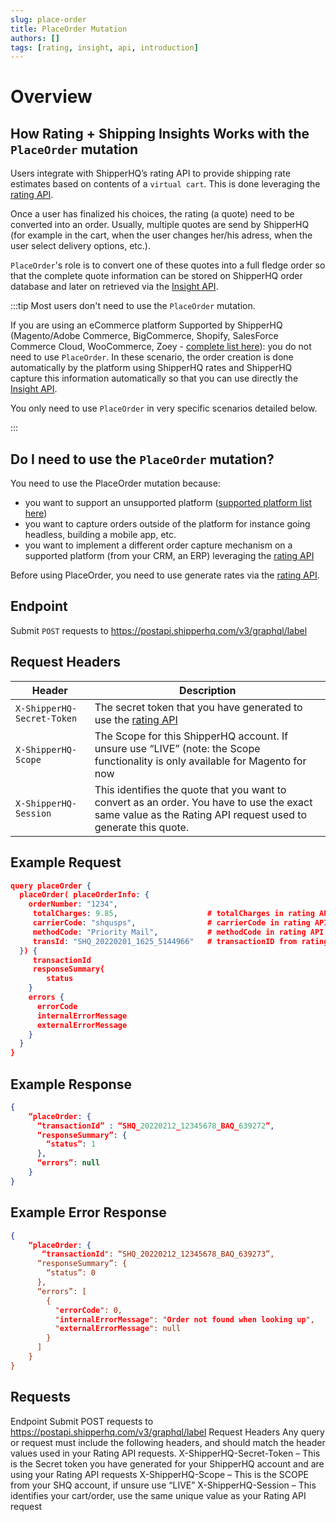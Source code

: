 ```yaml
---
slug: place-order
title: PlaceOrder Mutation
authors: []
tags: [rating, insight, api, introduction]
---
```


# Overview

## How Rating + Shipping Insights Works with the `PlaceOrder` mutation

Users integrate with ShipperHQ’s rating API to provide shipping rate estimates based on contents of a `virtual cart`. This is done leveraging the [rating API](/docs/rate/overview).  

Once a user has finalized his choices, the rating (a quote) need to be converted into an order. Usually, multiple quotes are send by ShipperHQ (for example in the cart, when the user changes her/his adress, when the user select delivery options, etc.). 

`PlaceOrder`'s role is to convert one of these quotes into a full fledge order so that the complete quote information can be stored on ShipperHQ order database and later on retrieved via the [Insight API](/docs/insight/overview).

:::tip Most users don't need to use the `PlaceOrder` mutation.

If you are using an eCommerce platform Supported by ShipperHQ (Magento/Adobe Commerce, BigCommerce, Shopify, SalesForce Commerce Cloud, WooCommerce, Zoey - [complete list here](https://shipperhq.com/pricing)): you do not need to use `PlaceOrder`. In these scenario, the order creation is done automatically by the platform using ShipperHQ rates and ShipperHQ capture this information automatically so that you can use directly the [Insight API](/docs/insight/overview).

You only need to use `PlaceOrder` in very specific scenarios detailed below.

:::

## Do I need to use the `PlaceOrder` mutation?

You need to use the PlaceOrder mutation because:
* you want to support an unsupported platform ([supported platform list here](https://shipperhq.com/pricing))
* you want to capture orders outside of the platform for instance going headless, building a mobile app, etc.
* you want to implement a different order capture mechanism on a supported platform (from your CRM, an ERP) leveraging the [rating API](/docs/rate/overview)
  
Before using PlaceOrder, you need to use generate rates via the [rating API](/docs/rate/overview). 

## Endpoint
Submit `POST` requests to  https://postapi.shipperhq.com/v3/graphql/label

## Request Headers
| Header                      | Description         |
| ---------------------------|---------------------|
| `X-ShipperHQ-Secret-Token` | The secret token that you have generated to use the [rating API](/docs/rate/overview) |
| `X-ShipperHQ-Scope` | The Scope for this ShipperHQ account. If unsure use “LIVE” (note: the Scope functionality is only available for Magento for now |
| `X-ShipperHQ-Session` |  This identifies the quote that you want to convert as an order. You have to use the exact same value as the Rating API request used to generate this quote.|
  

## Example Request
```json title="Example Request"
query placeOrder {
  placeOrder( placeOrderInfo: {
    orderNumber: "1234",      
     totalCharges: 9.85,                    # totalCharges in rating API response
     carrierCode: "shqusps",                # carrierCode in rating API response   
     methodCode: "Priority Mail",           # methodCode in rating API response
     transId: "SHQ_20220201_1625_5144966"   # transactionID from rating API response
  }) {
     transactionId
     responseSummary{
        status
    }
    errors {
      errorCode
      internalErrorMessage
      externalErrorMessage
    }
  }
}
```

## Example Response
```json title="Example response"
{
    “placeOrder: {
      “transactionId” : “SHQ_20220212_12345678_BAQ_639272”,
      “responseSummary”: {
        “status”: 1
      },
      “errors”: null
    }
}
```

## Example Error Response
```json title="Error response"
{
    “placeOrder: {
       “transactionId": “SHQ_20220212_12345678_BAQ_639273”,
      “responseSummary”: {
        “status”: 0
      },
      “errors”: [
        {
          "errorCode": 0,
          "internalErrorMessage": "Order not found when looking up",
          "externalErrorMessage": null
        }
      ]
    }
}
```

## Requests
Endpoint
Submit POST requests to  https://postapi.shipperhq.com/v3/graphql/label
Request Headers
Any query or request must include the following headers, and should match the header values used in your Rating API requests.
X-ShipperHQ-Secret-Token – This is the Secret token you have generated for your ShipperHQ account and are using your Rating API requests
X-ShipperHQ-Scope – This is the SCOPE from your SHQ account, if unsure use “LIVE”
X-ShipperHQ-Session – This identifies your cart/order, use the same unique value as your Rating API request

